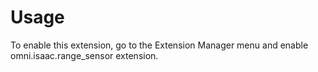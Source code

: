 # Usage

To enable this extension, go to the Extension Manager menu and enable omni.isaac.range_sensor extension.

